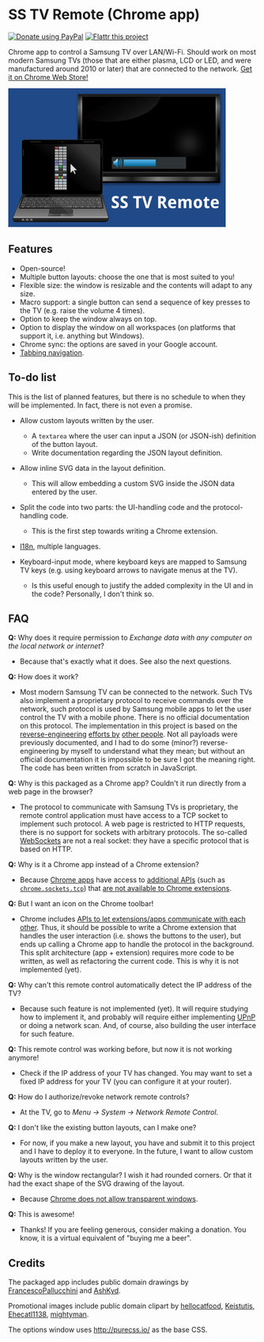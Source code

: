 SS TV Remote (Chrome app)
=========================

[![Donate using PayPal](https://www.paypalobjects.com/en_US/i/btn/btn_donate_SM.gif)](https://www.paypal.com/cgi-bin/webscr?cmd=_donations&business=denilsonsa%40gmail%2ecom&lc=US&item_name=Denilson&item_number=crx-ss-tv-remote&currency_code=BRL) [![Flattr this project](https://api.flattr.com/button/flattr-badge-large.png)](https://flattr.com/submit/auto?user_id=denilsonsa&url=https%3A%2F%2Fgithub.com%2Fdenilsonsa%2Fcrx-ss-tv-remote&title=crx-ss-tv-remote&description=A+remote+control+for+Samsung+TVs.&tags=github&category=software)

Chrome app to control a Samsung TV over LAN/Wi-Fi. Should work on most modern Samsung TVs (those that are either plasma, LCD or LED, and were manufactured around 2010 or later) that are connected to the network. [Get it on Chrome Web Store!][cws]

[![Promotional image showing a laptop and a TV](./misc/promotional_small_tile.png)][cws]


Features
--------

* Open-source!
* Multiple button layouts: choose the one that is most suited to you!
* Flexible size: the window is resizable and the contents will adapt to any size.
* Macro support: a single button can send a sequence of key presses to the TV (e.g. raise the volume 4 times).
* Option to keep the window always on top.
* Option to display the window on all workspaces (on platforms that support it, i.e. anything but Windows).
* Chrome sync: the options are saved in your Google account.
* [Tabbing navigation][].


To-do list
----------

This is the list of planned features, but there is no schedule to when they will be implemented. In fact, there is not even a promise.

* Allow custom layouts written by the user.
    * A `textarea` where the user can input a JSON (or JSON-ish) definition of the button layout.
    * Write documentation regarding the JSON layout definition.

* Allow inline SVG data in the layout definition.
    * This will allow embedding a custom SVG inside the JSON data entered by the user.

* Split the code into two parts: the UI-handling code and the protocol-handling code.
    * This is the first step towards writing a Chrome extension.

* [I18n][], multiple languages.

* Keyboard-input mode, where keyboard keys are mapped to Samsung TV keys (e.g. using keyboard arrows to navigate menus at the TV).
    * Is this useful enough to justify the added complexity in the UI and in the code? Personally, I don't think so.


FAQ
---

**Q:** Why does it require permission to *Exchange data with any computer on the local network or internet*?

* Because that's exactly what it does. See also the next questions.

**Q:** How does it work?

* Most modern Samsung TV can be connected to the network. Such TVs also implement a proprietary protocol to receive commands over the network, such protocol is used by Samsung mobile apps to let the user control the TV with a mobile phone. There is no official documentation on this protocol. The implementation in this project is based on the [reverse-engineering][protocol-1] [efforts by][protocol-2] [other people][protocol-3]. Not all payloads were previously documented, and I had to do some (minor?) reverse-engineering by myself to understand what they mean; but without an official documentation it is impossible to be sure I got the meaning right. The code has been written from scratch in JavaScript.

**Q:** Why is this packaged as a Chrome app? Couldn't it run directly from a web page in the browser?

* The protocol to communicate with Samsung TVs is proprietary, the remote control application must have access to a TCP socket to implement such protocol. A web page is restricted to HTTP requests, there is no support for sockets with arbitrary protocols. The so-called [WebSockets][websocket] are not a real socket: they have a specific protocol that is based on HTTP.

**Q:** Why is it a Chrome app instead of a Chrome extension?

* Because [Chrome apps][chrome-apps] have access to [additional APIs][chrome-apps-apis] (such as [`chrome.sockets.tcp`][chrome-sockets-tcp]) that [are not available to Chrome extensions][chrome-extension-apis].

**Q:** But I want an icon on the Chrome toolbar!

* Chrome includes [APIs to let extensions/apps communicate with each other][chrome-messaging-external]. Thus, it should be possible to write a Chrome extension that handles the user interaction (i.e. shows the buttons to the user), but ends up calling a Chrome app to handle the protocol in the background. This split architecture (app + extension) requires more code to be written, as well as refactoring the current code. This is why it is not implemented (yet).

**Q:** Why can't this remote control automatically detect the IP address of the TV?

* Because such feature is not implemented (yet). It will require studying how to implement it, and probably will require either implementing [UPnP][] or doing a network scan. And, of course, also building the user interface for such feature.

**Q:** This remote control was working before, but now it is not working anymore!

* Check if the IP address of your TV has changed. You may want to set a fixed IP address for your TV (you can configure it at your router).

**Q:** How do I authorize/revoke network remote controls?

* At the TV, go to *Menu → System → Network Remote Control*.

**Q:** I don't like the existing button layouts, can I make one?

* For now, if you make a new layout, you have and submit it to this project and I have to deploy it to everyone. In the future, I want to allow custom layouts written by the user.

**Q:** Why is the window rectangular? I wish it had rounded corners. Or that it had the exact shape of the SVG drawing of the layout.

* Because [Chrome does not allow transparent windows][transparent-window].

**Q:** This is awesome!

* Thanks! If you are feeling generous, consider making a donation. You know, it is a virtual equivalent of "buying me a beer".


Credits
-------

The packaged app includes public domain drawings by [FrancescoPallucchini][oc-option] and [AshKyd][oc-remote].

Promotional images include public domain clipart by [hellocatfood][oc-mouse], [Keistutis][oc-laptop], [Ehecatl1138][oc-tv], [mightyman][oc-volume].

The options window uses http://purecss.io/ as the base CSS.

[cws]: https://chrome.google.com/webstore/detail/npciacphlpgklgcjgiamnmfjipjdkacf
[websocket]: https://en.wikipedia.org/wiki/WebSocket
[chrome-apps]: https://developer.chrome.com/apps/about_apps
[chrome-sockets-tcp]: https://developer.chrome.com/apps/sockets_tcp
[chrome-apps-apis]: https://developer.chrome.com/apps/api_index
[chrome-extension-apis]: https://developer.chrome.com/extensions/api_index
[chrome-messaging-external]: https://developer.chrome.com/extensions/messaging#external
[upnp]: https://en.wikipedia.org/wiki/Universal_Plug_and_Play
[tabbing navigation]: https://en.wikipedia.org/wiki/Tabbing_navigation
[i18n]: https://developer.chrome.com/apps/i18n
[transparent-window]: https://stackoverflow.com/questions/27804315/
[protocol-1]: http://sc0ty.pl/2012/02/samsung-tv-network-remote-control-protocol/
[protocol-2]: http://deneb.homedns.org/things/?p=232
[protocol-3]: http://forum.samygo.tv/viewtopic.php?f=12&t=1792
[oc-option]: https://openclipart.org/detail/193351/option-button-symbol
[oc-remote]: https://openclipart.org/detail/27349/remote-control-by-ashkyd-27349
[oc-mouse]: https://openclipart.org/detail/166356/mouse-cursor-arrow
[oc-laptop]: https://openclipart.org/detail/168489/pc-laptop-notebook
[oc-tv]: https://openclipart.org/detail/170186/lcd-led-plasma-tv-tv-de-plasma-led-lcd
[oc-volume]: https://openclipart.org/detail/166028/volume-level-3
